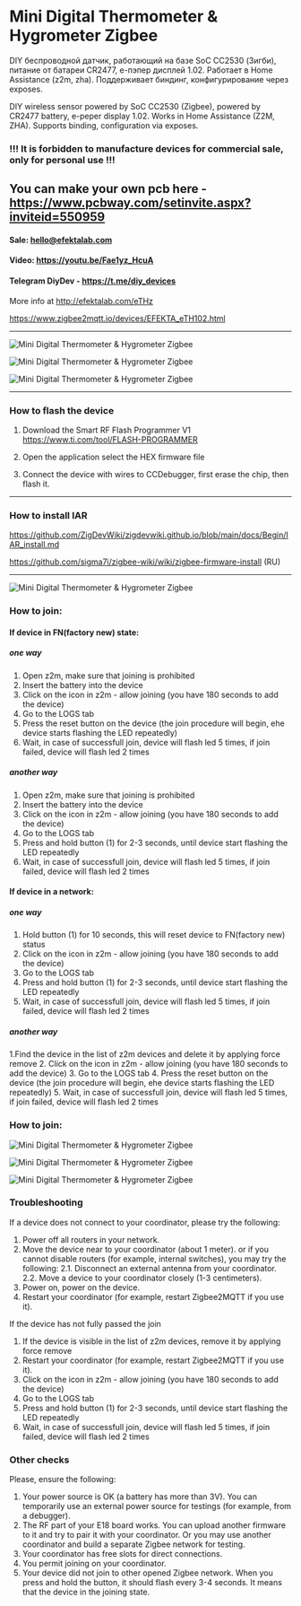 # Mini Digital Thermometer & Hygrometer Zigbee

DIY беспроводной датчик, работающий на базе SoC CC2530 (Зигби), питание от батареи CR2477, е-пэпер дисплей 1.02. Работает в Home Assistance (z2m, zha). Поддерживает биндинг, конфигурирование через exposes.

DIY wireless sensor powered by SoC CC2530 (Zigbee), powered by CR2477 battery, e-peper display 1.02. Works in Home Assistance (Z2M, ZHA). Supports binding, configuration via exposes.

### !!! It is forbidden to manufacture devices for commercial sale, only for personal use !!!

## You can make your own pcb here - https://www.pcbway.com/setinvite.aspx?inviteid=550959


#### Sale: hello@efektalab.com 

#### Video: https://youtu.be/Fae1yz_HcuA

#### Telegram DiyDev - https://t.me/diy_devices

More info at http://efektalab.com/eTHz

https://www.zigbee2mqtt.io/devices/EFEKTA_eTH102.html

---

![Mini Digital Thermometer & Hygrometer Zigbee](https://github.com/smartboxchannel/Mini-Digital-Thermometer-Hygrometer-Zigbee/blob/main/IMAGES/0011.jpg) 

![Mini Digital Thermometer & Hygrometer Zigbee](https://github.com/smartboxchannel/Mini-Digital-Thermometer-Hygrometer-Zigbee/blob/main/IMAGES/005.jpg) 

![Mini Digital Thermometer & Hygrometer Zigbee](https://github.com/smartboxchannel/Mini-Digital-Thermometer-Hygrometer-Zigbee/blob/main/IMAGES/012.jpg) 


---

### How to flash the device

1. Download the Smart RF Flash Programmer V1 https://www.ti.com/tool/FLASH-PROGRAMMER

2. Open the application select the HEX firmware file

3. Connect the device with wires to CCDebugger, first erase the chip, then flash it.

---

### How to install IAR

https://github.com/ZigDevWiki/zigdevwiki.github.io/blob/main/docs/Begin/IAR_install.md

https://github.com/sigma7i/zigbee-wiki/wiki/zigbee-firmware-install (RU)

---

![Mini Digital Thermometer & Hygrometer Zigbee](https://github.com/smartboxchannel/Mini-Digital-Thermometer-Hygrometer-Zigbee/blob/main/IMAGES/015.jpg) 

### How to join:
#### If device in FN(factory new) state:
##### one way
1. Open z2m, make sure that joining is prohibited
2. Insert the battery into the device
3. Click on the icon in z2m - allow joining (you have 180 seconds to add the device)
4. Go to the LOGS tab
5. Press the reset button on the device (the join procedure will begin, еhe device starts flashing the LED repeatedly)
6. Wait, in case of successfull join, device will flash led 5 times, if join failed, device will flash led 2 times

##### another way
1. Open z2m, make sure that joining is prohibited
2. Insert the battery into the device
3. Click on the icon in z2m - allow joining (you have 180 seconds to add the device)
4. Go to the LOGS tab
5. Press and hold button (1) for 2-3 seconds, until device start flashing the LED repeatedly
6. Wait, in case of successfull join, device will flash led 5 times, if join failed, device will flash led 2 times


#### If device in a network:
##### one way 
1. Hold button (1) for 10 seconds, this will reset device to FN(factory new) status 
2. Click on the icon in z2m - allow joining (you have 180 seconds to add the device)
3. Go to the LOGS tab
5. Press and hold button (1) for 2-3 seconds, until device start flashing the LED repeatedly
6. Wait, in case of successfull join, device will flash led 5 times, if join failed, device will flash led 2 times

##### another way
1.Find the device in the list of z2m devices and delete it by applying force remove
2. Click on the icon in z2m - allow joining (you have 180 seconds to add the device)
3. Go to the LOGS tab
4. Press the reset button on the device (the join procedure will begin, еhe device starts flashing the LED repeatedly)
5. Wait, in case of successfull join, device will flash led 5 times, if join failed, device will flash led 2 times


### How to join:

![Mini Digital Thermometer & Hygrometer Zigbee](https://github.com/smartboxchannel/Mini-Digital-Thermometer-Hygrometer-Zigbee/blob/main/IMAGES/009.jpg) 

![Mini Digital Thermometer & Hygrometer Zigbee](https://github.com/smartboxchannel/Mini-Digital-Thermometer-Hygrometer-Zigbee/blob/main/IMAGES/010.jpg) 

![Mini Digital Thermometer & Hygrometer Zigbee](https://github.com/smartboxchannel/Mini-Digital-Thermometer-Hygrometer-Zigbee/blob/main/IMAGES/011.jpg) 



### Troubleshooting

If a device does not connect to your coordinator, please try the following:

1. Power off all routers in your network.
2. Move the device near to your coordinator (about 1 meter).
or if you cannot disable routers (for example, internal switches), you may try the following:
2.1. Disconnect an external antenna from your coordinator.
2.2. Move a device to your coordinator closely (1-3 centimeters).
3. Power on, power on the device.
4. Restart your coordinator (for example, restart Zigbee2MQTT if you use it).

If the device has not fully passed the join

1. If the device is visible in the list of z2m devices, remove it by applying force remove
2. Restart your coordinator (for example, restart Zigbee2MQTT if you use it).
3. Click on the icon in z2m - allow joining (you have 180 seconds to add the device)
4. Go to the LOGS tab
5. Press and hold button (1) for 2-3 seconds, until device start flashing the LED repeatedly
6. Wait, in case of successfull join, device will flash led 5 times, if join failed, device will flash led 2 times



### Other checks

Please, ensure the following:

1. Your power source is OK (a battery has more than 3V). You can temporarily use an external power source for testings (for example, from a debugger).
2. The RF part of your E18 board works. You can upload another firmware to it and try to pair it with your coordinator. Or you may use another coordinator and build a separate Zigbee network for testing.
3. Your coordinator has free slots for direct connections.
4. You permit joining on your coordinator.
5. Your device did not join to other opened Zigbee network. When you press and hold the button, it should flash every 3-4 seconds. It means that the device in the joining state.

